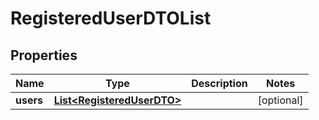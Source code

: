 

# RegisteredUserDTOList

## Properties

Name | Type | Description | Notes
------------ | ------------- | ------------- | -------------
**users** | [**List&lt;RegisteredUserDTO&gt;**](RegisteredUserDTO.md) |  |  [optional]



